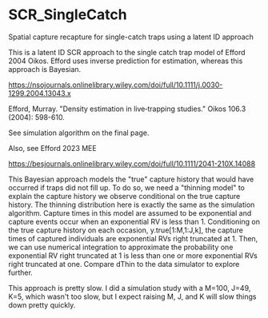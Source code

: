 # SCR_SingleCatch
Spatial capture recapture for single-catch traps using a latent ID approach

This is a latent ID SCR approach to the single catch trap model of Efford 2004 Oikos. Efford uses inverse prediction for estimation, 
whereas this approach is Bayesian.

https://nsojournals.onlinelibrary.wiley.com/doi/full/10.1111/j.0030-1299.2004.13043.x

Efford, Murray. "Density estimation in live‐trapping studies." Oikos 106.3 (2004): 598-610.

See simulation algorithm on the final page.

Also, see Efford 2023 MEE

https://besjournals.onlinelibrary.wiley.com/doi/full/10.1111/2041-210X.14088

This Bayesian approach models the "true" capture history that would have occurred if traps did not fill up.
To do so, we need a "thinning model" to explain the capture history we observe conditional on the true capture
history. The thinning distribution here is exactly the same as the simulation algorithm. Capture times in this 
model are assumed to be exponential and capture events occur when an exponential RV is less than 1. Conditioning
on the true capture history on each occasion, y.true[1:M,1:J,k], the capture times of captured individuals are
exponential RVs right truncated at 1. Then, we can use numerical integration to approximate the probability 
one exponential RV right truncated at 1 is less than one or more exponential RVs right truncated at one.
Compare dThin to the data simulator to explore further.

This approach is pretty slow. I did a simulation study with a M=100, J=49, K=5, which wasn't too slow, but 
I expect raising M, J, and K will slow things down pretty quickly.